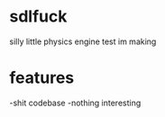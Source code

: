 # sdlfuck
silly little physics engine test im making

# features
-shit codebase
-nothing interesting
